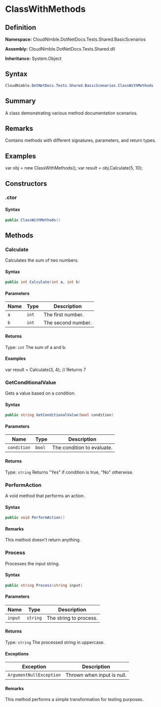 # ClassWithMethods

## Definition

**Namespace:** CloudNimble.DotNetDocs.Tests.Shared.BasicScenarios

**Assembly:** CloudNimble.DotNetDocs.Tests.Shared.dll

**Inheritance:** System.Object

## Syntax

```csharp
CloudNimble.DotNetDocs.Tests.Shared.BasicScenarios.ClassWithMethods
```

## Summary

A class demonstrating various method documentation scenarios.

## Remarks

Contains methods with different signatures, parameters, and return types.

## Examples

var obj = new ClassWithMethods();
            var result = obj.Calculate(5, 10);

## Constructors

### .ctor

#### Syntax

```csharp
public ClassWithMethods()
```

## Methods

### Calculate

Calculates the sum of two numbers.

#### Syntax

```csharp
public int Calculate(int a, int b)
```

#### Parameters

| Name | Type | Description |
|------|------|-------------|
| `a` | `int` | The first number. |
| `b` | `int` | The second number. |

#### Returns

Type: `int`
The sum of a and b.

#### Examples

var result = Calculate(3, 4); // Returns 7

### GetConditionalValue

Gets a value based on a condition.

#### Syntax

```csharp
public string GetConditionalValue(bool condition)
```

#### Parameters

| Name | Type | Description |
|------|------|-------------|
| `condition` | `bool` | The condition to evaluate. |

#### Returns

Type: `string`
Returns "Yes" if condition is true, "No" otherwise.

### PerformAction

A void method that performs an action.

#### Syntax

```csharp
public void PerformAction()
```

#### Remarks

This method doesn't return anything.

### Process

Processes the input string.

#### Syntax

```csharp
public string Process(string input)
```

#### Parameters

| Name | Type | Description |
|------|------|-------------|
| `input` | `string` | The string to process. |

#### Returns

Type: `string`
The processed string in uppercase.

#### Exceptions

| Exception | Description |
|-----------|-------------|
| `ArgumentNullException` | Thrown when input is null. |

#### Remarks

This method performs a simple transformation for testing purposes.

